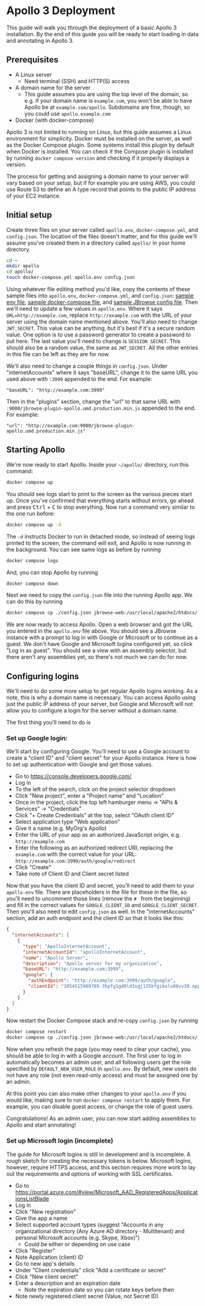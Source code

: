 # Apollo 3 Deployment

This guide will walk you through the deployment of a basic Apollo 3
installation. By the end of this guide you will be ready to start loading in
data and annotating in Apollo 3.

## Prerequisites

- A Linux server
  - Need terminal (SSH) and HTTP(S) access
- A domain name for the server
  - This guide assumes you are using the top level of the domain, so e.g. if
    your domain name is `example.com`, you won't be able to have Apollo be at
    `example.com/apollo`. Subdomains are fine, though, so you could use
    `apollo.example.com`
- Docker (with docker-compose)

Apollo 3 is not limited to running on Linux, but this guide assumes a Linux
environment for simplicity. Docker must be installed on the server, as well as
the Docker Compose plugin. Some systems install this plugin by default when
Docker is installed. You can check if the Compose plugin is installed by running
`docker compose version` and checking if it properly displays a version.

The process for getting and assigning a domain name to your server will vary
based on your setup, but if for example you are using AWS, you could use Route
53 to define an A type record that points to the public IP address of your EC2
instance.

## Initial setup

Create three files on your server called `apollo.env`, `docker-compose.yml`, and
`config.json`. The location of the files doesn't matter, and for this guide
we'll assume you've created them in a directory called `apollo/` in your home
directory.

```sh
cd ~
mkdir apollo
cd apollo/
touch docker-compose.yml apollo.env config.json
```

Using whatever file editing method you'd like, copy the contents of these sample
files into `apollo.env`, `docker-compose.yml`, and `config.json`:
[sample env file](./apollo.env),
[sample docker-compose file](./docker-compose.yml), and
[sample JBrowse config file](./config.json). Then we'll need to update a few
values in `apollo.env`. Where it says `URL=http://example.com`, replace
`http://example.com` with the URL of your server using the domain name mentioned
above. You'll also need to change `JWT_SECRET`. This value can be anything, but
it's best if it's a secure random value. One option is to use a password
generator to create a password to put here. The last value you'll need to change
is `SESSION_SECRET`. This should also be a random value, the same as
`JWT_SECRET`. All the other entries in this file can be left as they are for
now.

We'll also need to change a couple things in `config.json`. Under
"internetAccounts" where it says "baseURL", change it to the same URL you used
above with `:3999` appended to the end. For example:

```
"baseURL": "http://example.com:3999"
```

Then in the "plugins" section, change the "url" to that same URL with
`:9000/jbrowse-plugin-apollo.umd.production.min.js` appended to the end. For
example:

```
"url": "http://example.com:9000/jbrowse-plugin-apollo.umd.production.min.js"
```

## Starting Apollo

We're now ready to start Apollo. Inside your `~/apollo/` directory, run this
command:

```sh
docker compose up
```

You should see logs start to print to the screen as the various pieces start up.
Once you've confirmed that everything starts without errors, go ahead and press
<kbd>Ctrl</kbd> + <kbd>C</kbd> to stop everything. Now run a command very
similar to the one run before:

```sh
docker compose up -d
```

The `-d` instructs Docker to run in detached mode, so instead of seeing logs
printed to the screen, the command will exit, and Apollo is now running in the
background. You can see same logs as before by running

```sh
docker compose logs
```

And, you can stop Apollo by running

```sh
docker compose down
```

Next we need to copy the `config.json` file into the running Apollo app. We can
do this by running

```sh
docker compose cp ./config.json jbrowse-web:/usr/local/apache2/htdocs/
```

We are now ready to access Apollo. Open a web browser and got the URL you
entered in the `apollo.env` file above. You should see a JBrowse instance with a
prompt to log in with Google or Microsoft or to continue as a guest. We don't
have Google and Microsoft logins configured yet, so click "Log in as guest". You
should see a view with an assembly selector, but there aren't any assemblies
yet, so there's not much we can do for now.

## Configuring logins

We'll need to do some more setup to get regular Apollo logins working. As a
note, this is why a domain name is necessary. You can access Apollo using just
the public IP address of your server, but Google and Microsoft will not allow
you to configure a login for the server without a domain name.

The first thing you'll need to do is

### Set up Google login:

We'll start by configuring Google. You'll need to use a Google account to create
a "client ID" and "client secret" for your Apollo instance. Here is how to set
up authentication with Google and get those values.

- Go to https://console.developers.google.com/
- Log in
- To the left of the search, click on the project selector dropdown
- Click "New project", enter a "Project name" and "Location"
- Once in the project, click the top left hamburger menu -> "APIs & Services" ->
  "Credentials"
- Click "+ Create Credentials" at the top, select "OAuth client ID"
- Select application type "Web application"
- Give it a name (e.g. MyOrg's Apollo)
- Enter the URL of your app as an authorized JavaScript origin, e.g.
  `http://example.com`
- Enter the following as an authorized redirect URI, replacing the `example.com`
  with the correct value for your URL:
  `http://example.com:3999/auth/google/redirect`
- Click "Create"
- Take note of Client ID and Client secret listed

Now that you have the client ID and secret, you'll need to add them to your
`apollo.env` file. There are placeholders in the file for these in the file, so
you'll need to uncomment those lines (remove the `# ` from the beginning) and
fill in the correct values for `GOOGLE_CLIENT_ID` and `GOOGLE_CLIENT_SECRET`.
Then you'll also need to edit `config.json` as well. In the "internetAccounts"
section, add an auth endpoint and the client ID so that it looks like this:

```json
{
  "internetAccounts": [
    {
      "type": "ApolloInternetAccount",
      "internetAccountId": "apolloInternetAccount",
      "name": "Apollo Server",
      "description": "Apollo server for my organization",
      "baseURL": "http://example.com:3999",
      "google": {
        "authEndpoint": "http://example.com:3999/auth/google",
        "clientId": "1054515969789-3hpfg1gd0ld3sgj135kfgikolu86vv30.apps.googleusercontent.com"
      }
    }
  ]
}
```

Now restart the Docker Compose stack and re-copy `config.json` by running

```sh
docker compose restart
docker compose cp ./config.json jbrowse-web:/usr/local/apache2/htdocs/
```

Now when you refresh the page (you may need to clear your cache), you should be
able to log in with a Google account. The first user to log in automatically
becomes an admin user, and all following users get the role specified by
`DEFAULT_NEW_USER_ROLE` in `apollo.env`. By default, new users do not have any
role (not even read-only access) and must be assigned one by an admin.

At this point you can also make other changes to your `apollo.env` if you would
like, making sure to run `docker compose restart` to apply them. For example,
you can disable guest access, or change the role of guest users.

Congratulations! As an admin user, you can now start adding assemblies to Apollo
and start annotating!

### Set up Microsoft login (incomplete)

The guide for Microsoft logins is still in development and is incomplete. A
rough sketch for creating the necessary tokens is below. Microsoft logins,
however, require HTTPS access, and this section requires more work to lay out
the requirements and options of working with SSL certificates.

- Go to
  https://portal.azure.com/#view/Microsoft_AAD_RegisteredApps/ApplicationsListBlade
- Log in
- Click "New registration"
- Give the app a name
- Select supported account types (suggest "Accounts in any organizational
  directory (Any Azure AD directory - Multitenant) and personal Microsoft
  accounts (e.g. Skype, Xbox)")
  - Could be either or depending on use case
- Click "Register"
- Note Application (client) ID
- Go to new app's details
- Under "Client credentials" click "Add a certificate or secret"
- Click "New client secret"
- Enter a description and an expiration date
  - Note the expiration date so you can rotate keys before then
- Note newly registered client secret (Value, not Secret ID)
